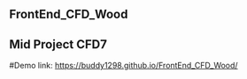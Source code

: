 ## FrontEnd_CFD_Wood
## Mid Project CFD7
#Demo link: https://buddy1298.github.io/FrontEnd_CFD_Wood/
